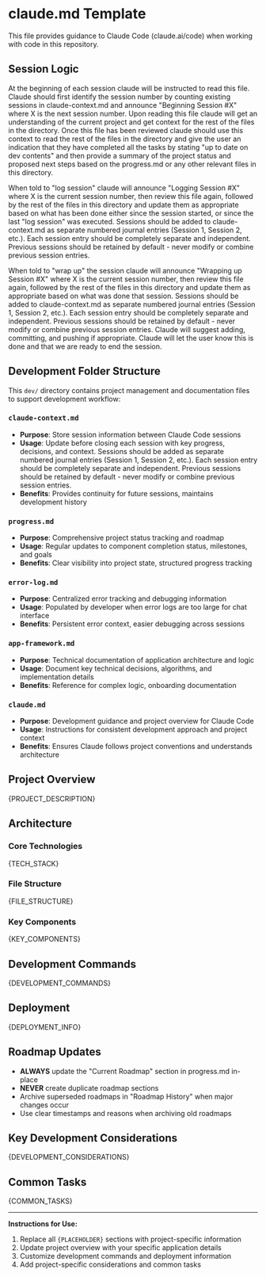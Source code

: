 # claude.md Template

This file provides guidance to Claude Code (claude.ai/code) when working with code in this repository.

## Session Logic
At the beginning of each session claude will be instructed to read this file. Claude should first identify the session number by counting existing sessions in claude-context.md and announce "Beginning Session #X" where X is the next session number. Upon reading this file claude will get an understanding of the current project and get context for the rest of the files in the directory. Once this file has been reviewed claude should use this context to read the rest of the files in the directory and give the user an indication that they have completed all the tasks by stating "up to date on dev contents" and then provide a summary of the project status and proposed next steps based on the progress.md or any other relevant files in this directory.

When told to "log session" claude will announce "Logging Session #X" where X is the current session number, then review this file again, followed by the rest of the files in this directory and update them as appropriate based on what has been done either since the session started, or since the last "log session" was executed. Sessions should be added to claude-context.md as separate numbered journal entries (Session 1, Session 2, etc.). Each session entry should be completely separate and independent. Previous sessions should be retained by default - never modify or combine previous session entries.

When told to "wrap up" the session claude will announce "Wrapping up Session #X" where X is the current session number, then review this file again, followed by the rest of the files in this directory and update them as appropriate based on what was done that session. Sessions should be added to claude-context.md as separate numbered journal entries (Session 1, Session 2, etc.). Each session entry should be completely separate and independent. Previous sessions should be retained by default - never modify or combine previous session entries. Claude will suggest adding, committing, and pushing if appropriate. Claude will let the user know this is done and that we are ready to end the session.

## Development Folder Structure

This `dev/` directory contains project management and documentation files to support development workflow:

### `claude-context.md`
- **Purpose**: Store session information between Claude Code sessions
- **Usage**: Update before closing each session with key progress, decisions, and context. Sessions should be added as separate numbered journal entries (Session 1, Session 2, etc.). Each session entry should be completely separate and independent. Previous sessions should be retained by default - never modify or combine previous session entries.
- **Benefits**: Provides continuity for future sessions, maintains development history

### `progress.md`
- **Purpose**: Comprehensive project status tracking and roadmap
- **Usage**: Regular updates to component completion status, milestones, and goals
- **Benefits**: Clear visibility into project state, structured progress tracking

### `error-log.md`
- **Purpose**: Centralized error tracking and debugging information
- **Usage**: Populated by developer when error logs are too large for chat interface
- **Benefits**: Persistent error context, easier debugging across sessions

### `app-framework.md`
- **Purpose**: Technical documentation of application architecture and logic
- **Usage**: Document key technical decisions, algorithms, and implementation details
- **Benefits**: Reference for complex logic, onboarding documentation

### `claude.md`
- **Purpose**: Development guidance and project overview for Claude Code
- **Usage**: Instructions for consistent development approach and project context
- **Benefits**: Ensures Claude follows project conventions and understands architecture

## Project Overview

{PROJECT_DESCRIPTION}

## Architecture

### Core Technologies
{TECH_STACK}

### File Structure
{FILE_STRUCTURE}

### Key Components
{KEY_COMPONENTS}

## Development Commands

{DEVELOPMENT_COMMANDS}

## Deployment

{DEPLOYMENT_INFO}

## Roadmap Updates
- **ALWAYS** update the "Current Roadmap" section in progress.md in-place
- **NEVER** create duplicate roadmap sections
- Archive superseded roadmaps in "Roadmap History" when major changes occur
- Use clear timestamps and reasons when archiving old roadmaps

## Key Development Considerations

{DEVELOPMENT_CONSIDERATIONS}

## Common Tasks

{COMMON_TASKS}

---

**Instructions for Use:**
1. Replace all `{PLACEHOLDER}` sections with project-specific information
2. Update project overview with your specific application details
3. Customize development commands and deployment information
4. Add project-specific considerations and common tasks